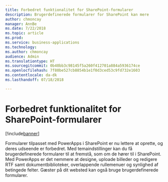 ```yaml
---
title: Forbedret funktionalitet for SharePoint-formularer
description: Brugerdefinerede formularer for SharePoint kan mere
author: chmoncay
manager: AnnBe
ms.date: 7/22/2018
ms.topic: article
ms.prod: 
ms.service: business-applications
ms.technology: 
ms.author: chmoncay
audience: Admin
ms.translationtype: HT
ms.sourcegitcommit: 0b40bb3c98145f5a260f412701a884a5936174ce
ms.openlocfilehash: 7f80be527cb8854b1e1f0d3ced53c9fd732e1603
ms.contentlocale: da-dk
ms.lasthandoff: 07/18/2018

---
```

# <a name="enhanced-sharepoint-forms-functionality"></a>Forbedret funktionalitet for SharePoint-formularer


[!include[banner](../../includes/banner.md)]

Formularer tilpasset med PowerApps i SharePoint er nu lettere at oprette, og deres udseende er forbedret. Med temaindstillinger kan du få brugerdefinerede formularer til at fremstå, som om de hører til i SharePoint. Med PowerApps er det nemmere at designe, uploade billeder og redigere RTF samt dokumentbiblioteker, overlappende rullemenuer og synlighed af betingede felter. Gæster på dit websted kan også bruge brugerdefinerede formularer.

